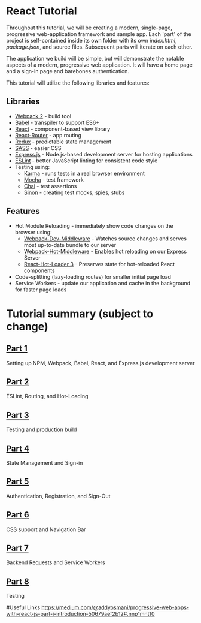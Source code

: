 # React Tutorial
Throughout this tutorial, we will be creating a modern, single-page, progressive web-application framework and sample app. Each 'part' of the project is self-contained inside its own folder with its own *index.html*, *package.json*, and source files. Subsequent parts will iterate on each other.

The application we build will be simple, but will demonstrate the notable aspects of a modern, progressive web application. It will have a home page and a sign-in page and barebones authentication.

This tutorial will utilize the following libraries and features:

## Libraries
* [Webpack 2](https://webpack.js.org/) - build tool
* [Babel](https://babeljs.io/) - transpiler to support ES6+
* [React](https://facebook.github.io/react/) - component-based view library
* [React-Router](https://github.com/ReactTraining/react-router) - app routing
* [Redux](http://redux.js.org/) - predictable state management
* [SASS](http://sass-lang.com/) - easier CSS
* [Express.js](http://expressjs.com/) - Node.js-based development server for hosting applications
* [ESLint](http://eslint.org/) - better JavaScript linting for consistent code style
* Testing using:
    * [Karma](https://karma-runner.github.io/1.0/index.html) - runs tests in a real browser environment
    * [Mocha](https://mochajs.org/) - test framework
    * [Chai](http://chaijs.com/) - test assertions
    * [Sinon](http://sinonjs.org/) - creating test mocks, spies, stubs

## Features
* Hot Module Reloading - immediately show code changes on the browser using:
    * [Webpack-Dev-Middleware](https://github.com/webpack/webpack-dev-middleware) - Watches source changes and serves most up-to-date bundle to our server
    * [Webpack-Hot-Middleware](https://github.com/glenjamin/webpack-hot-middleware) - Enables hot reloading on our Express Server
    * [React-Hot-Loader 3](https://github.com/gaearon/react-hot-loader/tree/next) - Preserves state for hot-reloaded React components
* Code-splitting (lazy-loading routes) for smaller initial page load
* Service Workers - update our application and cache in the background for faster page loads

# Tutorial summary (subject to change)
## [Part 1](https://github.com/precorFadiQassem/reactTutorial/tree/master/part1)
Setting up NPM, Webpack, Babel, React, and Express.js development server

## [Part 2](https://github.com/precorFadiQassem/reactTutorial/tree/master/part2)
ESLint, Routing, and Hot-Loading

## [Part 3](https://github.com/precorFadiQassem/reactTutorial/tree/master/part3)
Testing and production build

## [Part 4](https://github.com/precorFadiQassem/reactTutorial/tree/master/part4)
State Management and Sign-in

## [Part 5](https://github.com/precorFadiQassem/reactTutorial/tree/master/part5)
Authentication, Registration, and Sign-Out

## [Part 6](https://github.com/precorFadiQassem/reactTutorial/tree/master/part6)
CSS support and Navigation Bar

## [Part 7](https://github.com/precorFadiQassem/reactTutorial/tree/master/part7)
Backend Requests and Service Workers

## [Part 8](https://github.com/precorFadiQassem/reactTutorial/tree/master/part8)
Testing

#Useful Links
https://medium.com/@addyosmani/progressive-web-apps-with-react-js-part-i-introduction-50679aef2b12#.nnp1mnt10
